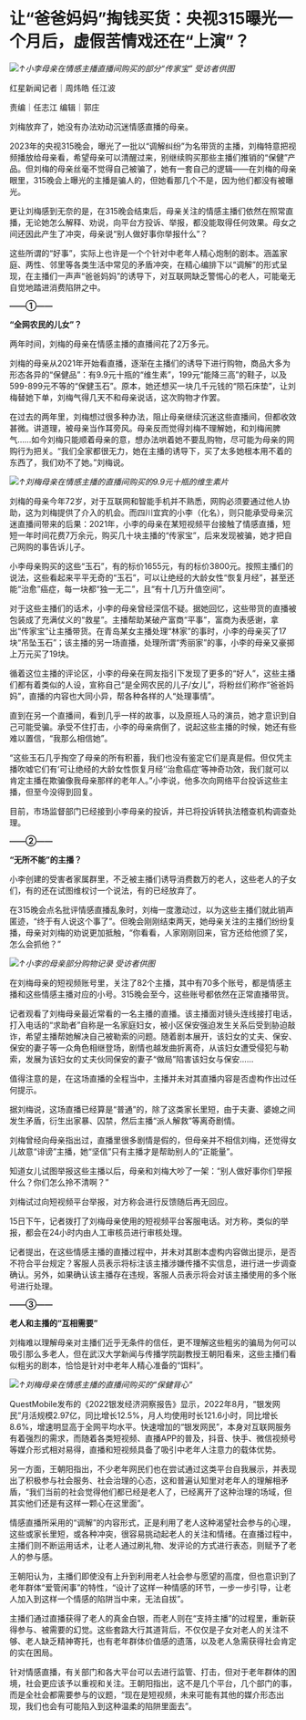 # 让“爸爸妈妈”掏钱买货：央视315曝光一个月后，虚假苦情戏还在“上演”？

![](https://inews.gtimg.com/om_bt/O7JvCvbAnrQtOi00duoIWeTsFYacR31ZcvLBs0fBxucf0AA/1000)_↑小李母亲在情感主播直播间购买的部分“传家宝”
受访者供图_

红星新闻记者｜周炜皓 任江波

责编｜任志江 编辑｜郭庄

刘梅放弃了，她没有办法劝动沉迷情感直播的母亲。

2023年的央视315晚会，曝光了一批以“调解纠纷”为名带货的主播，刘梅特意把视频播放给母亲看，希望母亲可以清醒过来，别继续购买那些主播们推销的“保健”产品。但刘梅的母亲丝毫不觉得自己被骗了，她有一套自己的逻辑——在刘梅的母亲眼里，315晚会上曝光的主播是骗人的，但她看那几个不是，因为他们都没有被曝光。

更让刘梅感到无奈的是，在315晚会结束后，母亲关注的情感主播们依然在照常直播，无论她怎么解释、劝说，向平台方投诉、举报，都没能取得任何效果。母女之间还因此产生了冲突，母亲说“别人做好事你举报什么”？

这些所谓的“好事”，实际上也许是一个个针对中老年人精心炮制的剧本。涵盖家庭、两性、邻里等各类生活中常见的矛盾冲突，在精心编排下以“调解”的形式呈现，在主播们一声声“爸爸妈妈”的诱导下，对互联网缺乏警惕心的老人，可能毫无自觉地踏进消费陷阱之中。

**——①——**

**“全网农民的儿女”？**

两年时间，刘梅的母亲在情感主播的直播间花了2万多元。

刘梅的母亲从2021年开始看直播，逐渐在主播们的诱导下进行购物，商品大多为形态各异的“保健品”：有9.9元十瓶的“维生素”，199元“能降三高”的鞋子，以及599-899元不等的“保健玉石”。原本，她还想买一块几千元钱的“陨石床垫”，让刘梅替她下单，刘梅气得几天不和母亲说话，这次购物才作罢。

在过去的两年里，刘梅想过很多种办法，阻止母亲继续沉迷这些直播间，但都收效甚微。讲道理，被母亲当作耳旁风。母亲反而觉得刘梅不理解她，和刘梅闹脾气……如今刘梅只能顺着母亲的意，想办法哄着她不要乱购物，尽可能为母亲的网购行为把关。“我们全家都很无力，她在主播的诱导下，买了太多她根本用不着的东西了，我们劝不了她。”刘梅说。

![](https://inews.gtimg.com/om_bt/O7oI_cyb9jhbcvth059ZSC8-876yfDt-ANrPFw_X0ilfMAA/1000)_↑刘梅母亲在情感主播的直播间购买的9.9元十瓶的维生素片_

刘梅的母亲今年72岁，对于互联网和智能手机并不熟悉，网购必须要通过他人协助，这为刘梅提供了介入的机会。而四川宜宾的小李（化名），则只能承受母亲沉迷直播间带来的后果：2021年，小李的母亲在某短视频平台接触了情感直播，短短一年时间花费7万余元，购买几十块主播的“传家宝”，后来发现被骗，她才把自己网购的事告诉儿子。

小李母亲购买的这些“玉石”，有的标价1655元，有的标价3800元。按照主播们的说法，这些看起来平平无奇的“玉石”，可以让绝经的大龄女性“恢复月经”，甚至还能“治愈”癌症，每一块都“独一无二”，且“有十几万升值空间”。

对于这些主播们的话术，小李的母亲曾经深信不疑。据她回忆，这些带货的直播被包装成了充满仗义的“救星”。主播帮助某破产富商“平事”，富商为表感谢，拿出“传家宝”让主播带货。在青岛某女主播处理“林家”的事时，小李的母亲买了17块“吊坠玉石”；该主播的另一场直播，处理所谓“秀丽家”的事，小李的母亲又豪掷上万元买了19块。

循着这位主播的评论区，小李的母亲在网友指引下发现了更多的“好人”，这些主播们都有着类似的人设，宣称自己“是全网农民的儿子/女儿”，将粉丝们称作“爸爸妈妈”，直播的内容也大同小异，帮各种各样的人“处理事情”。

直到在另一个直播间，看到几乎一样的故事，以及原班人马的演员，她才意识到自己可能受骗。承受不住打击，小李的母亲病倒了，说起这些主播的时候，她还有些难以置信，“我那么相信她”。

“这些玉石几乎掏空了母亲的所有积蓄，我们也没有鉴定它们是真是假。但仅凭主播吹嘘它们有‘可让绝经的大龄女性恢复月经’‘治愈癌症’等神奇功效，我们就可以肯定主播在欺骗像我母亲那样的老年人。”小李说，他多次向网络平台投诉这些主播，但至今没得到回复。

目前，市场监督部门已经接到小李母亲的投诉，并已将投诉转执法稽查机构调查处理。

**——②——**

**“无所不能”的主播？**

小李创建的受害者家属群里，不乏被主播们诱导消费数万的老人，这些老人的子女们，有的还在试图维权讨一个说法，有的已经放弃了。

在315晚会点名批评情感直播乱象时，刘梅一度激动过，以为这些主播们就此销声匿迹，“终于有人说这个事了”。但晚会刚刚结束两天，她母亲关注的主播们纷纷复播，母亲对刘梅的劝说更加抵触，“你看看，人家刚刚回来，官方还给他颁了奖，怎么会抓他？”

![](https://inews.gtimg.com/om_bt/O3LUwSN0L2pDN3izkvpc0Ez7bG_rWQ2QmY8z0fj9J4jGIAA/1000)_↑小李的母亲部分购物记录
受访者供图_

在刘梅母亲的短视频账号里，关注了82个主播，其中有70多个账号，都是情感主播和这些情感主播对应的小号。315晚会至今，这些账号都依然在正常直播带货。

记者观看了刘梅母亲最近常看的一名主播的直播。该主播面对镜头连线接打电话，打入电话的“求助者”自称是一名家庭妇女，被小区保安强迫发生关系后受到胁迫敲诈，希望主播帮她解决自己被勒索的问题。随着剧本展开，该妇女的丈夫、保安、保安的妻子等一众角色相继登场，剧情也越发曲折离奇，从该妇女遭受侵犯与勒索，发展为该妇女的丈夫伙同保安的妻子“做局”陷害该妇女与保安……

值得注意的是，在这场直播的全程当中，主播并未对其直播内容是否虚构作出过任何提示。

据刘梅说，这场直播已经算是“普通”的，除了这类家长里短，由于夫妻、婆媳之间发生矛盾，衍生出家暴、囚禁，然后主播“派人解救”等离奇剧情。

刘梅曾经向母亲指出过，直播里很多剧情是假的，但母亲并不相信刘梅，还觉得女儿故意“诽谤”主播，她“坚信”只有主播才是帮助别人的“正能量”。

知道女儿试图举报这些主播以后，母亲和刘梅大吵了一架：“别人做好事你们举报什么？你们怎么拎不清啊？”

刘梅试过向短视频平台举报，对方称会进行反馈随后再无回应。

15日下午，记者拨打了刘梅母亲使用的短视频平台客服电话。对方称，类似的举报，都会在24小时内由人工审核员进行审核处理。

记者提出，在这些情感主播的直播过程中，并未对其剧本虚构内容做出提示，是否不符合平台规定？客服人员表示将标注该主播涉嫌传播不实信息，进行进一步调查确认。另外，如果确认该主播存在违规，客服人员表示将会对该主播使用的多个账号进行处理。

**——③——**

**老人和主播的“互相需要”**

刘梅难以理解母亲对主播们近乎无条件的信任，更不理解这些粗劣的骗局为何可以吸引那么多老人，但在武汉大学新闻与传播学院副教授王朝阳看来，这些主播们看似粗劣的剧本，恰恰是针对中老年人精心准备的“饵料”。

![](https://inews.gtimg.com/om_bt/OioaV2Wmdjv81kupyx_5A1284VtBHb5huUgJzcgGQnV5kAA/1000)_↑刘梅母亲在情感主播的直播间购买的“保健背心”_

QuestMobile发布的《2022银发经济洞察报告》显示，2022年8月，“银发网民”月活规模2.97亿，同比增长12.5%，月人均使用时长121.6小时，同比增长8.6%，增速明显高于全网平均水平。快速增加的“银发网民”，本身对互联网服务有着强烈的需求，而随着各类短视频、直播APP的普及，抖音、快手、微信视频号等媒介形式相对易得，直播和短视频具备了吸引中老年人注意力的载体优势。

另一方面，王朝阳指出，不少老年网民们也在尝试通过这类平台自我展示，并表现出了积极参与社会服务、社会治理的心态，这和普遍认知里对老年人的理解相矛盾，“我们当前的社会觉得他们都已经是老人了，已经离开了这种治理的场域，但其实他们还是有这样一颗心在这里面”。

情感直播所采用的“调解”的内容形式，正是利用了老人这种渴望社会参与的心理，这些或家长里短，或各种冲突，很容易挑动起老人的关注和情绪。在直播过程中，主播们则不断运用话术，让老人通过刷礼物、发评论的方式进行表态，则赋予了老人的参与感。

王朝阳认为，主播们即使没有上升到利用老人社会参与愿望的高度，但也意识到了老年群体“爱管闲事”的特性，“设计了这样一种情感的环节，一步一步引导，让老人加入到这样一个情感的陷阱当中来，无法自拔”。

主播们通过直播获得了老人的真金白银，而老人则在“支持主播”的过程里，重新获得参与、被需要的幻觉。这些套路大行其道背后，不仅仅是子女对老人的关注不够、老人缺乏精神寄托，也有老年群体价值感的遗落，以及老人急需获得社会肯定的实在困局。

针对情感直播，有关部门和各大平台可以去进行监管、打击，但对于老年群体的困境，社会更应该予以重视和关注。王朝阳指出，这不是几个平台，几个部门的事，而是全社会都需要参与的议题，“现在是短视频，未来可能有其他的媒介形态出现，我们也会有可能陷入到这种温柔的陷阱里面去”。

